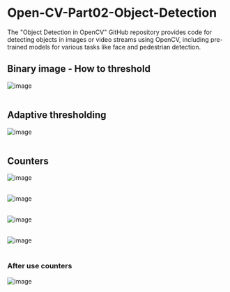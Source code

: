 # Open-CV-Part02-Object-Detection
 The "Object Detection in OpenCV" GitHub repository provides code for detecting objects in images or video streams using OpenCV, including pre-trained models for various tasks like face and pedestrian detection.

## Binary image - How to threshold 
![image](https://github.com/778569/Open-CV-Part02-Object-Detection/assets/52319671/0617c93b-d198-4403-8f69-93bf2b0a7b44)<br><br>

## Adaptive thresholding

![image](https://github.com/778569/Open-CV-Part02-Object-Detection/assets/52319671/4d7fb21e-41cf-4c0f-8169-33cfc1ea8660)<br><br>

## Counters
![image](https://github.com/778569/Open-CV-Part02-Object-Detection/assets/52319671/1c99a238-4fa1-4d54-b131-0466e901afcd)<br><br>

![image](https://github.com/778569/Open-CV-Part02-Object-Detection/assets/52319671/38ab3033-35bc-4fb3-b14c-f43efc743be8)<br><br>

![image](https://github.com/778569/Open-CV-Part02-Object-Detection/assets/52319671/0034513f-6b9d-4e75-91a8-b4577b710f58)<br><br>

![image](https://github.com/778569/Open-CV-Part02-Object-Detection/assets/52319671/e1e83e88-2dfe-45d9-9720-8c404c74bdf9)<br><br>

### After use counters

![image](https://github.com/778569/Open-CV-Part02-Object-Detection/assets/52319671/f07a47cc-932b-4a13-9418-acdf94a90435) <br><br>


